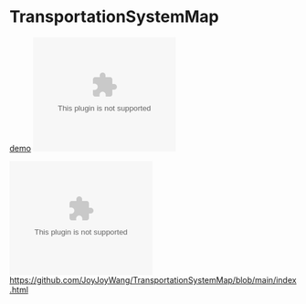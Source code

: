 # TransportationSystemMap
[demo](http://htmlpreview.github.io/?https://github.com/JoyJoyWang/TransportationSystemMap/blob/main/street%20rating%20and%20classification/index.html)
<object type="html" data="https://github.com/JoyJoyWang/TransportationSystemMap/blob/main/index.html" width="250" height="200"></object>

<object type="html" data="(http://htmlpreview.github.io/?https://github.com/JoyJoyWang/TransportationSystemMap/blob/main/street%20rating%20and%20classification/index.html" width="250" height="200"></object>
https://github.com/JoyJoyWang/TransportationSystemMap/blob/main/index.html


